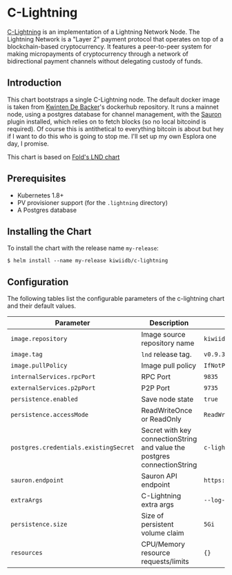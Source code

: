 # C-Lightning

[C-Lightning](https://github.com/elementsproject/lightning) is an implementation of a
Lightning Network Node. The Lightning Network is a "Layer 2" payment protocol
that operates on top of a blockchain-based cryptocurrency. It features a
peer-to-peer system for making micropayments of cryptocurrency through a
network of bidirectional payment channels without delegating custody of funds.

## Introduction

This chart bootstraps a single C-Lightning node. The default docker image is taken from
[Kwinten De Backer](https://hub.docker.com/r/kiwiidb/c-lightning)'s dockerhub
repository. It runs a mainnet node, using a postgres database for channel management,
with the [Sauron](https://github.com/lightningd/plugins/tree/master/sauron) plugin installed, which relies
on [](https://blockstream.info) to fetch blocks (so no local bitcoind is required).
Of course this is antithetical to everything bitcoin is about but hey if I want to do this who is going to stop me.
I'll set up my own Esplora one day, I promise.

This chart is based on [Fold's LND chart](https://github.com/thesis/helm-charts)
## Prerequisites

* Kubernetes 1.8+
* PV provisioner support (for the `.lightning` directory)
* A Postgres database

## Installing the Chart

To install the chart with the release name `my-release`:

```
$ helm install --name my-release kiwiidb/c-lightning
```
## Configuration

The following tables list the configurable parameters of the c-lightning chart and
their default values.

Parameter                  | Description                        | Default
-----------------------    | ---------------------------------- | ----------------------------------------------------------
`image.repository`         | Image source repository name       | `kiwiidb/c-lightning`
`image.tag`                | `lnd` release tag.                 | `v0.9.3`
`image.pullPolicy`         | Image pull policy                  | `IfNotPresent`
`internalServices.rpcPort` | RPC Port                           | `9835`
`externalServices.p2pPort` | P2P Port                           | `9735`
`persistence.enabled`      | Save node state                    | `true`
`persistence.accessMode`   | ReadWriteOnce or ReadOnly          | `ReadWriteOnce`
`postgres.credentials.existingSecret`   | Secret with key connectionString and value the postgres connectionString| `c-lightning-postgres`
`sauron.endpoint`   | Sauron API endpoint          | `https://blockstream.info/api`
`extraArgs`   | C-Lightning extra args | `--log-level debug`
`persistence.size`         | Size of persistent volume claim    | `5Gi`
`resources`                | CPU/Memory resource requests/limits| `{}`